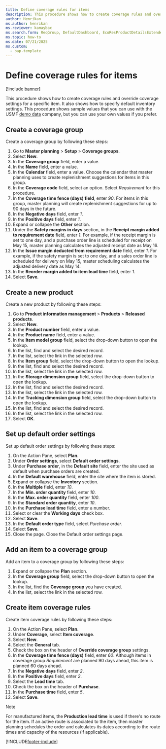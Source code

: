 ```yaml
---
title: Define coverage rules for items
description: This procedure shows how to create coverage rules and override coverage settings for a specific item. It also shows how to specify default inventory settings.
author: Henrikan
ms.author: henrikan
ms.reviewer: kamaybac
ms.search.form: ReqGroup, DefaultDashboard, EcoResProductDetailsExtended, EcoResProductCreate, InventItemOrderSetup, ReqItemTable   
ms.topic: how-to
ms.date: 07/21/2025
ms.custom:
  - bap-template
---
```


# Define coverage rules for items

[!include [banner](../../includes/banner.md)]

This procedure shows how to create coverage rules and override coverage settings for a specific item. It also shows how to specify default inventory settings. This procedure shows sample values that you can use with the USMF [demo data](../../../commerce/demo-data.md) company, but you can use your own values if you prefer.

## Create a coverage group

Create a coverage group by following these steps:

1. Go to **Master planning** \> **Setup** \> **Coverage groups**.
1. Select **New**.
1. In the **Coverage group** field, enter a value.
1. In the **Name** field, enter a value.
1. In the **Calendar** field, enter a value. Choose the calendar that master planning uses to create replenishment suggestions for items in this group.  
1. In the **Coverage code** field, select an option. Select *Requirement* for this procedure.  
1. In the **Coverage time fence (days) field**, enter *90*. For items in this group, master planning will create replenishment suggestions for up to 90 days in the future.  
1. In the **Negative days** field, enter *1*.
1. In the **Positive days** field, enter *1*.
1. Expand or collapse the **Other** section.
1. Under the **Safety margins in days** section, in the **Receipt margin added to requirement date** field, enter *1*. For example, if the receipt margin is set to one day, and a purchase order line is scheduled for receipt on May 15, master planning calculates the adjusted receipt date as May 16.
1. In the **Issue margin deducted from requirement date** field, enter *1*. For example, if the safety margin is set to one day, and a sales order line is scheduled for delivery on May 15, master scheduling calculates the adjusted delivery date as May 14.  
1. In the **Reorder margin added to item lead time** field, enter *1*.
1. Select **Save**.

## Create a new product

Create a new product by following these steps:

1. Go to **Product information management** \> **Products** \> **Released products**.
1. Select **New**.
1. In the **Product number** field, enter a value.
1. In the **Product name** field, enter a value.
1. In the **Item model group** field, select the drop-down button to open the lookup.
1. In the list, find and select the desired record.
1. In the list, select the link in the selected row.
1. In the **Item group** field, select the drop-down button to open the lookup.
1. In the list, find and select the desired record.
1. In the list, select the link in the selected row.
1. In the **Storage dimension group** field, select the drop-down button to open the lookup.
1. In the list, find and select the desired record.
1. In the list, select the link in the selected row.
1. In the **Tracking dimension group** field, select the drop-down button to open the lookup.
1. In the list, find and select the desired record.
1. In the list, select the link in the selected row.
1. Select **OK**.

## Set up default order settings

Set up default order settings by following these steps:

1. On the Action Pane, select **Plan**.
1. Under **Order settings**, select **Default order settings**.
1. Under **Purchase order**, in the **Default site** field, enter the site used as default when purchase orders are created.
1. In the **Default warehouse** field, enter the site where the item is stored.
1. Expand or collapse the **Inventory** section.
1. In the **Multiple** field, enter *10*.
1. In the **Min. order quantity** field, enter *10*.
1. In the **Max. order quantity** field, enter *100*.
1. In the **Standard order quantity**, enter *10*.
1. In the **Purchase lead time** field, enter a number.
1. Select or clear the **Working days** check box.
1. Select **Save**.
1. In the **Default order type** field, select *Purchase order*.
1. Select **Save**.
1. Close the page. Close the Default order settings page.  

## Add an item to a coverage group

Add an item to a coverage group by following these steps:

1. Expand or collapse the **Plan** section.
1. In the **Coverage group** field, select the drop-down button to open the lookup.
1. In the list, find the **Coverage group** you have created.
1. In the list, select the link in the selected row.

## Create item coverage rules

Create item coverage rules by following these steps:

1. On the Action Pane, select **Plan**.
1. Under **Coverage**, select **Item coverage**.
1. Select **New**.
1. Select the **General** tab.
1. Check the box on the header of **Override coverage group** settings.
1. In the **Coverage time fence (days)** field, enter *60*. Although items in coverage group *Requirement* are planned 90 days ahead, this item is planned 60 days ahead.  
1. In the **Negative days** field, enter *2*.
1. In the **Positive days** field, enter *2*.
1. Select the **Lead time** tab.
1. Check the box on the header of **Purchase**.
1. In the **Purchase time** field, enter *5*.
1. Select **Save**.

> [!NOTE]
> For manufactured items, the **Production lead time** is used if there's no route for the item. If an active route is associated to the item, then master planning schedules the order and calculates its dates according to the route times and capacity of the resources (if applicable).

[!INCLUDE[footer-include](../../../includes/footer-banner.md)]
